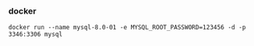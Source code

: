 ### docker
```shell script
docker run --name mysql-8.0-01 -e MYSQL_ROOT_PASSWORD=123456 -d -p 3346:3306 mysql
```
